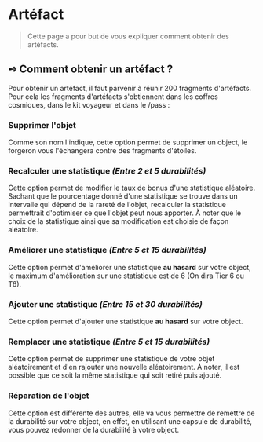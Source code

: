 #  Artéfact
> Cette page a pour but de vous expliquer comment obtenir des artéfacts.  

## **➺** Comment obtenir un artéfact ?
Pour obtenir un artéfact, il faut parvenir à réunir 200 fragments d'artéfacts.  
Pour cela les fragments d'artéfacts s'obtiennent dans les coffres cosmiques, dans le kit voyageur et dans le /pass : 

### Supprimer l'objet
Comme son nom l'indique, cette option permet de supprimer un object, le forgeron vous l'échangera contre des fragments d'étoiles.
### Recalculer une statistique *(Entre 2 et 5 durabilités)*
Cette option permet de modifier le taux de bonus d'une statistique aléatoire. Sachant que le pourcentage donné d'une statistique se trouve dans un intervalle qui dépend de la rareté de l'objet, recalculer la statistique permettrait d'optimiser ce que l'objet peut nous apporter. À noter que le choix de la statistique ainsi que sa modification est choisie de façon aléatoire. 
### Améliorer une statistique *(Entre 5 et 15 durabilités)*
Cette option permet d'améliorer une statistique **au hasard** sur votre object, le maximum d'amélioration sur une statistique est de 6 (On dira Tier 6 ou T6).
### Ajouter une statistique *(Entre 15 et 30 durabilités)*
Cette option permet d'ajouter une statistique **au hasard** sur votre object.
### Remplacer une statistique *(Entre 5 et 15 durabilités)*
Cette option permet de supprimer une statistique de votre objet aléatoirement et d'en rajouter une nouvelle aléatoirement. À noter, il est possible que ce soit la même statistique qui soit retiré puis ajouté.
### Réparation de l'objet
Cette option est différente des autres, elle va vous permettre de remettre de la durabilité sur votre object, en effet, en utilisant une capsule de durabilité, vous pouvez redonner de la durabilité à votre object. 

